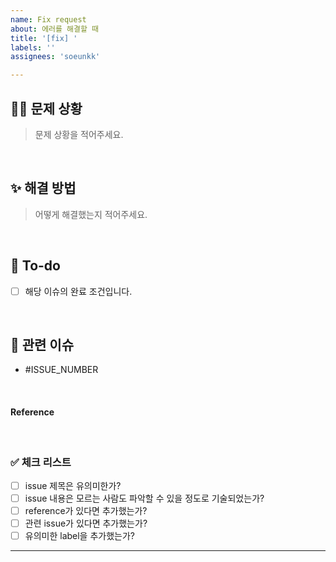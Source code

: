 ```yaml
---
name: Fix request
about: 에러를 해결할 때
title: '[fix] '
labels: ''
assignees: 'soeunkk'

---
```


## 🤷‍♀ 문제 상황
> 문제 상황을 적어주세요.

<br>

## ✨ 해결 방법
> 어떻게 해결했는지 적어주세요.

<br>

## 📝 To-do
- [ ] 해당 이슈의 완료 조건입니다.

<br>

## 🤝 관련 이슈
- #ISSUE_NUMBER

<br>

#### Reference

<br>

### ✅ 체크 리스트
- [ ] issue 제목은 유의미한가?
- [ ] issue 내용은 모르는 사람도 파악할 수 있을 정도로 기술되었는가?
- [ ] reference가 있다면 추가했는가?
- [ ] 관련 issue가 있다면 추가했는가?
- [ ] 유의미한 label을 추가했는가?

---
